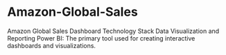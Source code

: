# Amazon-Global-Sales
Amazon Global Sales Dashboard Technology Stack Data Visualization and Reporting Power BI: The primary tool used for creating interactive dashboards and visualizations.
